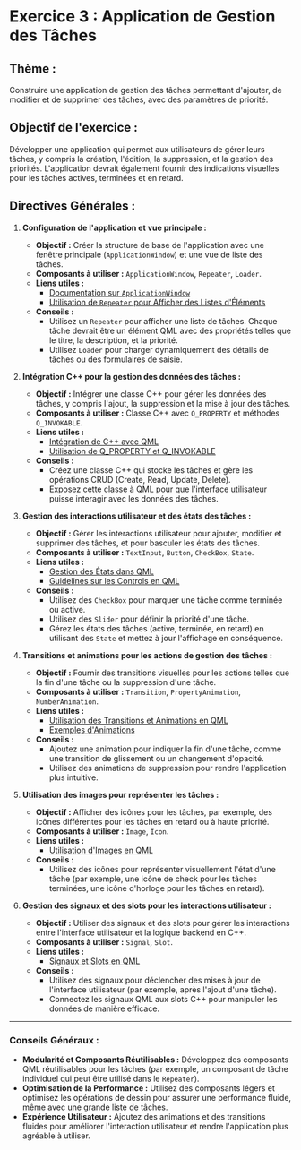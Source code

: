 # **Exercice 3 : Application de Gestion des Tâches**

## **Thème :**
Construire une application de gestion des tâches permettant d'ajouter, de modifier et de supprimer des tâches, avec des paramètres de priorité.

## **Objectif de l'exercice :**
Développer une application qui permet aux utilisateurs de gérer leurs tâches, y compris la création, l'édition, la suppression, et la gestion des priorités. L'application devrait également fournir des indications visuelles pour les tâches actives, terminées et en retard.

## **Directives Générales :**

1. **Configuration de l'application et vue principale :**
   - **Objectif :** Créer la structure de base de l'application avec une fenêtre principale (`ApplicationWindow`) et une vue de liste des tâches.
   - **Composants à utiliser :** `ApplicationWindow`, `Repeater`, `Loader`.
   - **Liens utiles :**
     - [Documentation sur `ApplicationWindow`](https://doc.qt.io/qt-5/qml-qtquick-controls2-applicationwindow.html)
     - [Utilisation de `Repeater` pour Afficher des Listes d'Éléments](https://doc.qt.io/qt-6/qml-qtquick-repeater.html)
   - **Conseils :**
     - Utilisez un `Repeater` pour afficher une liste de tâches. Chaque tâche devrait être un élément QML avec des propriétés telles que le titre, la description, et la priorité.
     - Utilisez `Loader` pour charger dynamiquement des détails de tâches ou des formulaires de saisie.

2. **Intégration C++ pour la gestion des données des tâches :**
   - **Objectif :** Intégrer une classe C++ pour gérer les données des tâches, y compris l'ajout, la suppression et la mise à jour des tâches.
   - **Composants à utiliser :** Classe C++ avec `Q_PROPERTY` et méthodes `Q_INVOKABLE`.
   - **Liens utiles :**
     - [Intégration de C++ avec QML](https://doc.qt.io/qt-6/qtqml-cppintegration-overview.html)
     - [Utilisation de Q_PROPERTY et Q_INVOKABLE](https://doc.qt.io/qt-6/properties.html)
   - **Conseils :**
     - Créez une classe C++ qui stocke les tâches et gère les opérations CRUD (Create, Read, Update, Delete).
     - Exposez cette classe à QML pour que l'interface utilisateur puisse interagir avec les données des tâches.

3. **Gestion des interactions utilisateur et des états des tâches :**
   - **Objectif :** Gérer les interactions utilisateur pour ajouter, modifier et supprimer des tâches, et pour basculer les états des tâches.
   - **Composants à utiliser :** `TextInput`, `Button`, `CheckBox`, `State`.
   - **Liens utiles :**
     - [Gestion des États dans QML](https://doc.qt.io/qt-6/qml-qtquick-state.html)
     - [Guidelines sur les Controls en QML](https://doc.qt.io/qt-6/qtquickcontrols-guidelines.html)
   - **Conseils :**
     - Utilisez des `CheckBox` pour marquer une tâche comme terminée ou active.
     - Utilisez des `Slider` pour définir la priorité d'une tâche.
     - Gérez les états des tâches (active, terminée, en retard) en utilisant des `State` et mettez à jour l'affichage en conséquence.

4. **Transitions et animations pour les actions de gestion des tâches :**
   - **Objectif :** Fournir des transitions visuelles pour les actions telles que la fin d'une tâche ou la suppression d'une tâche.
   - **Composants à utiliser :** `Transition`, `PropertyAnimation`, `NumberAnimation`.
   - **Liens utiles :**
     - [Utilisation des Transitions et Animations en QML](https://doc.qt.io/qt-6/qtquick-statesanimations-animations.html)
     - [Exemples d'Animations](https://doc.qt.io/qt-6/qtquick-animation-example.html)
   - **Conseils :**
     - Ajoutez une animation pour indiquer la fin d'une tâche, comme une transition de glissement ou un changement d'opacité.
     - Utilisez des animations de suppression pour rendre l'application plus intuitive.

5. **Utilisation des images pour représenter les tâches :**
   - **Objectif :** Afficher des icônes pour les tâches, par exemple, des icônes différentes pour les tâches en retard ou à haute priorité.
   - **Composants à utiliser :** `Image`, `Icon`.
   - **Liens utiles :**
     - [Utilisation d'Images en QML](https://doc.qt.io/qt-6/qml-qtquick-image.html)
   - **Conseils :**
     - Utilisez des icônes pour représenter visuellement l'état d'une tâche (par exemple, une icône de check pour les tâches terminées, une icône d'horloge pour les tâches en retard).

6. **Gestion des signaux et des slots pour les interactions utilisateur :**
   - **Objectif :** Utiliser des signaux et des slots pour gérer les interactions entre l'interface utilisateur et la logique backend en C++.
   - **Composants à utiliser :** `Signal`, `Slot`.
   - **Liens utiles :**
     - [Signaux et Slots en QML](https://doc.qt.io/qt-6/qtqml-syntax-signals.html)
   - **Conseils :**
     - Utilisez des signaux pour déclencher des mises à jour de l'interface utilisateur (par exemple, après l'ajout d'une tâche).
     - Connectez les signaux QML aux slots C++ pour manipuler les données de manière efficace.

---

### **Conseils Généraux :**

- **Modularité et Composants Réutilisables :** Développez des composants QML réutilisables pour les tâches (par exemple, un composant de tâche individuel qui peut être utilisé dans le `Repeater`).
- **Optimisation de la Performance :** Utilisez des composants légers et optimisez les opérations de dessin pour assurer une performance fluide, même avec une grande liste de tâches.
- **Expérience Utilisateur :** Ajoutez des animations et des transitions fluides pour améliorer l'interaction utilisateur et rendre l'application plus agréable à utiliser.
